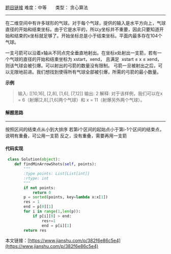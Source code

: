  [题目链接](https://leetcode-cn.com/problems/minimum-number-of-arrows-to-burst-balloons/)
难度：中等         &nbsp;&nbsp;&nbsp;&nbsp;&nbsp;&nbsp;类型：  贪心算法
***
 在二维空间中有许多球形的气球。对于每个气球，提供的输入是水平方向上，气球直径的开始和结束坐标。由于它是水平的，所以y坐标并不重要，因此只要知道开始和结束的x坐标就足够了。开始坐标总是小于结束坐标。平面内最多存在104个气球。

一支弓箭可以沿着x轴从不同点完全垂直地射出。在坐标x处射出一支箭，若有一个气球的直径的开始和结束坐标为 xstart，xend， 且满足  xstart ≤ x ≤ xend，则该气球会被引爆。可以射出的弓箭的数量没有限制。 弓箭一旦被射出之后，可以无限地前进。我们想找到使得所有气球全部被引爆，所需的弓箭的最小数量。
 
**示例**
> 输入:
[[10,16], [2,8], [1,6], [7,12]]
输出:
2
解释:
对于该样例，我们可以在x = 6（射爆[2,8],[1,6]两个气球）和 x = 11（射爆另外两个气球）。

#### 解题思路
***
 按照区间的结束点从小到大排序
若第i个区间的起始点小于第i-1个区间的结束点，说明有重叠，可公用一支箭
反之，没有重叠，需要再用一支箭


#### 代码实现
```python
 class Solution(object):
    def findMinArrowShots(self, points):
        """
        :type points: List[List[int]]
        :rtype: int
        """
        if not points:
            return 0
        p = sorted(points, key=lambda x:x[1])
        res = 1
        end = p[0][1]
        for i in range(1,len(p)):
            if p[i][0] > end:
                res+=1
                end = p[i][1]
        return res
```

本文链接：[https://www.jianshu.com/p/382f6e86c5e4](https://www.jianshu.com/p/382f6e86c5e4)
